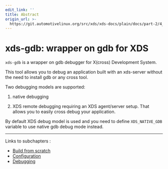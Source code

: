 ```yaml
---
edit_link: ''
title: Abstract
origin_url: >-
  https://git.automotivelinux.org/src/xds/xds-docs/plain/docs/part-2/4_xds-gdb/0_abstract.md?h=flounder
---
```


<!-- WARNING: This file is generated by fetch_docs.js using /home/boron/Documents/AGL/docs-webtemplate/site/_data/tocs/devguides/flounder/xds-docs-guides-flounder-devguides-book.yml -->

# xds-gdb: wrapper on gdb for XDS

`xds-gdb` is a wrapper on gdb debugger for X(cross) Development System.

This tool allows you to debug an application built with an xds-server without
the need to install gdb or any cross tool.

Two debugging models are supported:

1. native debugging

1. XDS remote debugging requiring an XDS agent/server setup. That allows you to
    easily cross debug your application.

 By default XDS debug model is used and you need to define `XDS_NATIVE_GDB`
variable to use native gdb debug mode instead.

---

Links to subchapters :

- [Build from scratch](./1_build.html)
- [Configuration](./2_config.html)
- [Debugging](./3_debug.html)
